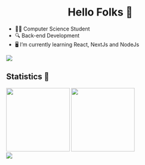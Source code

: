 <h1 align="center">Hello Folks 👋</h1>

* 👨‍🎓 Computer Science Student
* 🔍 Back-end Development
* 🖥️ I’m currently learning React, NextJs and NodeJs

<a href="https://www.youtube.com/watch?v=uv5i5yg-zNc"><img src="https://user-images.githubusercontent.com/73097560/115834477-dbab4500-a447-11eb-908a-139a6edaec5c.gif"></a>

## Statistics 🚀
<div>
  <img height="170em" src="https://github-readme-stats.vercel.app/api?username=KleversonCruz&show_icons=true&theme=tokyonight"/>
  <img height="170em" src="https://github-readme-stats.vercel.app/api/top-langs/?username=KleversonCruz&theme=tokyonight&layout=compact"/>
</div>

<img src="https://user-images.githubusercontent.com/73097560/115834477-dbab4500-a447-11eb-908a-139a6edaec5c.gif">

<!--
**KleversonCruz/KleversonCruz** is a ✨ _special_ ✨ repository because its `README.md` (this file) appears on your GitHub profile.

Here are some ideas to get you started:

- 🔭 I’m currently working on ...
- 🌱 I’m currently learning ...
- 👯 I’m looking to collaborate on ...
- 🤔 I’m looking for help with ...
- 💬 Ask me about ...
- 📫 How to reach me: ...
- 😄 Pronouns: ...
- ⚡ Fun fact: ...
-->

